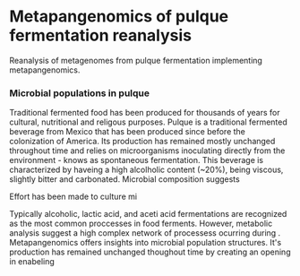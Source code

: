 # Metapangenomics of pulque fermentation reanalysis
Reanalysis of metagenomes from pulque fermentation implementing metapangenomics.

### Microbial populations in pulque
Traditional fermented food has been produced for thousands of years for cultural, nutritional and religous purposes. Pulque is a traditional fermented beverage from Mexico that has been produced since before the colonization of America. Its production has remained mostly unchanged throughout time and relies on microorganisms inoculating directly from the environment - knows as spontaneous fermentation. This beverage is characterized by haveing a high alcolholic content (~20%), being viscous, slightly bitter and carbonated. Microbial composition suggests 

Effort has been made to culture mi

Typically alcoholic, lactic acid, and aceti acid fermentations are recognized as the most common proccesses in food ferments. However, metabolic analysis suggest a high complex network of processess ocurring during .
Metapangenomics offers insights into microbial population structures.  It's production has remained unchanged thoughout  time by creating an opening in enabeling 